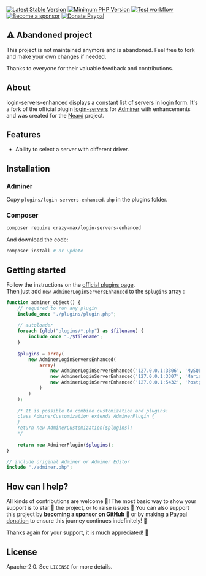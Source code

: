 [![Latest Stable Version](https://img.shields.io/packagist/v/crazy-max/login-servers-enhanced.svg?style=flat-square)](https://packagist.org/packages/crazy-max/login-servers-enhanced)
[![Minimum PHP Version](https://img.shields.io/badge/php-%3E%3D%205.3.0-8892BF.svg?style=flat-square)](https://php.net/)
[![Test workflow](https://img.shields.io/github/workflow/status/crazy-max/login-servers-enhanced/test?label=test&logo=github&style=flat-square)](https://github.com/crazy-max/login-servers-enhanced/actions?workflow=test)
[![Become a sponsor](https://img.shields.io/badge/sponsor-crazy--max-181717.svg?logo=github&style=flat-square)](https://github.com/sponsors/crazy-max)
[![Donate Paypal](https://img.shields.io/badge/donate-paypal-00457c.svg?logo=paypal&style=flat-square)](https://www.paypal.me/crazyws)

## :warning: Abandoned project

This project is not maintained anymore and is abandoned. Feel free to fork and
make your own changes if needed.

Thanks to everyone for their valuable feedback and contributions.

## About

login-servers-enhanced displays a constant list of servers in login form. It's
a fork of the official plugin [login-servers](https://raw.github.com/vrana/adminer/master/plugins/login-servers.php)
for [Adminer](https://www.adminer.org/) with enhancements and was created for
the [Neard](https://github.com/neard/neard) project.

## Features

* Ability to select a server with different driver.

## Installation

### Adminer

Copy `plugins/login-servers-enhanced.php` in the plugins folder.

### Composer

```bash
composer require crazy-max/login-servers-enhanced
```

And download the code:

```bash
composer install # or update
```

## Getting started

Follow the instructions on the [official plugins page](https://www.adminer.org/en/plugins/).<br />
Then just add `new AdminerLoginServersEnhanced` to the `$plugins` array :

```php
function adminer_object() {
    // required to run any plugin
    include_once "./plugins/plugin.php";
    
    // autoloader
    foreach (glob("plugins/*.php") as $filename) {
        include_once "./$filename";
    }
    
    $plugins = array(
        new AdminerLoginServersEnhanced(
            array(
                new AdminerLoginServerEnhanced('127.0.0.1:3306', 'MySQL port 3306', 'server'),
                new AdminerLoginServerEnhanced('127.0.0.1:3307', 'MariaDB port 3307', 'server'),
                new AdminerLoginServerEnhanced('127.0.0.1:5432', 'PostgreSQL port 5432', 'pgsql')
            )
        )
    );
    
    /* It is possible to combine customization and plugins:
    class AdminerCustomization extends AdminerPlugin {
    }
    return new AdminerCustomization($plugins);
    */
    
    return new AdminerPlugin($plugins);
}

// include original Adminer or Adminer Editor
include "./adminer.php";
```

## How can I help?

All kinds of contributions are welcome :raised_hands:! The most basic way to show your support is to star :star2:
the project, or to raise issues :speech_balloon: You can also support this project by
[**becoming a sponsor on GitHub**](https://github.com/sponsors/crazy-max) :clap: or by making a
[Paypal donation](https://www.paypal.me/crazyws) to ensure this journey continues indefinitely! :rocket:

Thanks again for your support, it is much appreciated! :pray:

## License

Apache-2.0. See `LICENSE` for more details.
